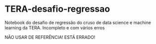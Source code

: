 # TERA-desafio-regressao


Notebook do desafio de regressão do cruso de data science e machine learning da TERA. Incompleto e com vários erros

NÃO USAR DE REFERÊNCIA! ESTÁ ERRADO!

